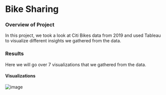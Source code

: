 # Bike Sharing

### Overview of Project

  In this project, we took a look at Citi Bikes data from 2019 and used Tableau to visualize different insights we gathered from the data.
  
### Results

  Here we will go over 7 visualizations that we gathered from the data.
  
#### Visualizations

![image](bikeshare/tripdur.png)
